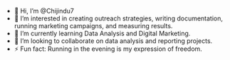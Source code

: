- 👋 Hi, I’m @Chijindu7
- 👀 I’m interested in creating outreach strategies, writing documentation, running marketing campaigns, and measuring results. 
- 🌱 I’m currently learning Data Analysis and Digital Marketing.
- 💞️ I’m looking to collaborate on data analysis and reporting projects.
- ⚡ Fun fact: Running in the evening is my expression of freedom.

<!---
Chijindu7/Chijindu7 is a ✨ special ✨ repository because its `README.md` (this file) appears on your GitHub profile.
You can click the Preview link to take a look at your changes.
--->
